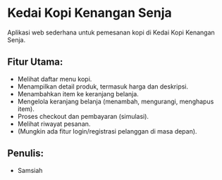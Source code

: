 # Kedai Kopi Kenangan Senja

Aplikasi web sederhana untuk pemesanan kopi di Kedai Kopi Kenangan Senja. 

## Fitur Utama:

- Melihat daftar menu kopi.
- Menampilkan detail produk, termasuk harga dan deskripsi.
- Menambahkan item ke keranjang belanja.
- Mengelola keranjang belanja (menambah, mengurangi, menghapus item).
- Proses checkout dan pembayaran (simulasi).
- Melihat riwayat pesanan.
- (Mungkin ada fitur login/registrasi pelanggan di masa depan).


## Penulis:

- Samsiah


